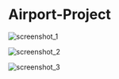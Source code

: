 # Airport-Project

![screenshot_1](https://user-images.githubusercontent.com/31993611/45753092-924f4500-bc0f-11e8-8a23-b60947d0d966.png)

![screenshot_2](https://user-images.githubusercontent.com/31993611/45753126-b1e66d80-bc0f-11e8-9efb-f231c12bc0b7.png)

![screenshot_3](https://user-images.githubusercontent.com/31993611/45753137-c296e380-bc0f-11e8-88f4-353973769a34.png)
